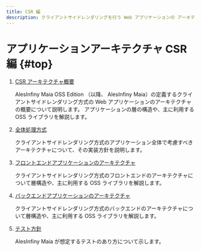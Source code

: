 ```yaml
---
title: CSR 編
description: クライアントサイドレンダリングを行う Web アプリケーションの アーキテクチャについて解説します。
---
```


# アプリケーションアーキテクチャ CSR 編 {#top}

1. [CSR アーキテクチャ概要](csr-architecture-overview.md)

    AlesInfiny Maia OSS Edition （以降、 AlesInfiny Maia）の定義するクライアントサイドレンダリング方式の Web アプリケーションのアーキテクチャの概要について説明します。
    アプリケーションの層の構造や、主に利用する OSS ライブラリを解説します。

1. [全体処理方式](global-function/index.md)

    クライアントサイドレンダリング方式のアプリケーション全体で考慮すべきアーキテクチャについて、その実装方針を説明します。

1. [フロントエンドアプリケーションのアーキテクチャ](frontend-application/index.md)

    クライアントサイドレンダリング方式のフロントエンドのアーキテクチャについて層構造や、主に利用する OSS ライブラリを解説します。

1. [バックエンドアプリケーションのアーキテクチャ](backend-application/index.md)

    クライアントサイドレンダリング方式のバックエンドのアーキテクチャについて層構造や、主に利用する OSS ライブラリを解説します。

1. [テスト方針](test/index.md)

    AlesInfiny Maia が想定するテストのあり方について示します。
